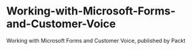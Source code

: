 # Working-with-Microsoft-Forms-and-Customer-Voice
Working with Microsoft Forms and Customer Voice, published by Packt
